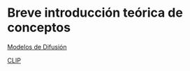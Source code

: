 # Breve introducción teórica de conceptos

[Modelos de Difusión](diffusion.md#modelos-de-difusión)

[CLIP](clip.md#clip)